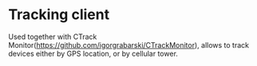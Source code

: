 # Tracking client

Used together with CTrack Monitor(https://github.com/igorgrabarski/CTrackMonitor), allows to track devices either by GPS location, or by cellular tower.
